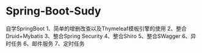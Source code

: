 # Spring-Boot-Sudy
自学SpringBoot
1、简单的增删改查以及Thymeleaf模板引擎的使用
2、整合Druid+Mybatis
3、整合Spring Security
4、整合Shiro
5、整合SWagger
6、异时任务
6、邮件服务
7、定时任务

